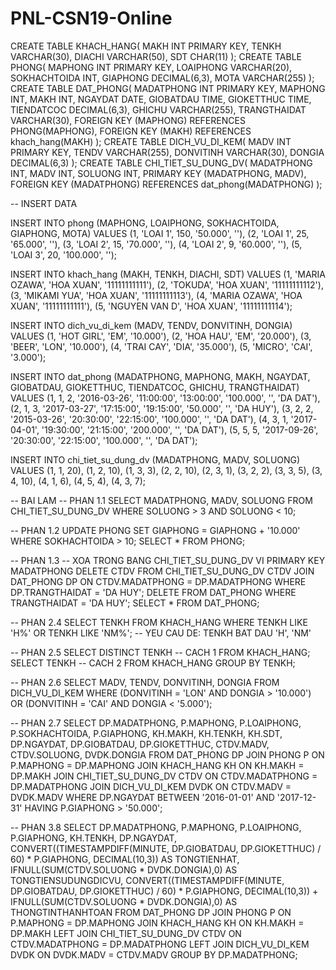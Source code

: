 # PNL-CSN19-Online

CREATE TABLE KHACH_HANG(
    MAKH INT PRIMARY KEY, 
    TENKH VARCHAR(30),
    DIACHI VARCHAR(50),
    SDT CHAR(11)
); 
CREATE TABLE PHONG(
    MAPHONG INT PRIMARY KEY,
    LOAIPHONG VARCHAR(20),
    SOKHACHTOIDA INT,
    GIAPHONG DECIMAL(6,3),
    MOTA VARCHAR(255)
);
CREATE TABLE DAT_PHONG(
    MADATPHONG INT PRIMARY KEY,
    MAPHONG INT,
    MAKH INT,
    NGAYDAT DATE,
    GIOBATDAU TIME,
    GIOKETTHUC TIME,
    TIENDATCOC DECIMAL(6,3),
    GHICHU VARCHAR(255),
    TRANGTHAIDAT VARCHAR(30),
    FOREIGN KEY (MAPHONG) REFERENCES PHONG(MAPHONG),
    FOREIGN KEY (MAKH) REFERENCES khach_hang(MAKH)
);
CREATE TABLE DICH_VU_DI_KEM(
    MADV INT PRIMARY KEY,
    TENDV VARCHAR(255),
    DONVITINH VARCHAR(30),
    DONGIA DECIMAL(6,3)
);
CREATE TABLE CHI_TIET_SU_DUNG_DV(
    MADATPHONG INT,
    MADV INT,
    SOLUONG INT,
    PRIMARY KEY (MADATPHONG, MADV),
    FOREIGN KEY (MADATPHONG) REFERENCES dat_phong(MADATPHONG)
);

-- INSERT DATA 
 
INSERT INTO phong (MAPHONG, LOAIPHONG, SOKHACHTOIDA, GIAPHONG, MOTA) VALUES
(1, 'LOAI 1', 150, '50.000', ''),
(2, 'LOAI 1', 25, '65.000', ''),
(3, 'LOAI 2', 15, '70.000', ''),
(4, 'LOAI 2', 9, '60.000', ''),
(5, 'LOAI 3', 20, '100.000', '');
 
INSERT INTO khach_hang (MAKH, TENKH, DIACHI, SDT) VALUES
(1, 'MARIA OZAWA', 'HOA XUAN', '11111111111'),
(2, 'TOKUDA', 'HOA XUAN', '11111111112'),
(3, 'MIKAMI YUA', 'HOA XUAN', '11111111113'),
(4, 'MARIA OZAWA', 'HOA XUAN', '11111111111'),
(5, 'NGUYEN VAN D', 'HOA XUAN', '11111111114');
 
INSERT INTO dich_vu_di_kem (MADV, TENDV, DONVITINH, DONGIA) VALUES
(1, 'HOT GIRL', 'EM', '10.000'),
(2, 'HOA HAU', 'EM', '20.000'),
(3, 'BEER', 'LON', '10.000'),
(4, 'TRAI CAY', 'DIA', '35.000'),
(5, 'MICRO', 'CAI', '3.000');
 
 
INSERT INTO dat_phong (MADATPHONG, MAPHONG, MAKH, NGAYDAT, GIOBATDAU, GIOKETTHUC, TIENDATCOC, GHICHU, TRANGTHAIDAT) VALUES
(1, 1, 2, '2016-03-26', '11:00:00', '13:00:00', '100.000', '', 'DA DAT'),
(2, 1, 3, '2017-03-27', '17:15:00', '19:15:00', '50.000', '', 'DA HUY'),
(3, 2, 2, '2015-03-26', '20:30:00', '22:15:00', '100.000', '', 'DA DAT'),
(4, 3, 1, '2017-04-01', '19:30:00', '21:15:00', '200.000', '', 'DA DAT'),
(5, 5, 5, '2017-09-26', '20:30:00', '22:15:00', '100.000', '', 'DA DAT');
 
INSERT INTO chi_tiet_su_dung_dv (MADATPHONG, MADV, SOLUONG) VALUES
(1, 1, 20),
(1, 2, 10),
(1, 3, 3),
(2, 2, 10),
(2, 3, 1),
(3, 2, 2),
(3, 3, 5),
(3, 4, 10),
(4, 1, 6),
(4, 5, 4),
(4, 3, 7);


-- BAI LAM
-- PHAN 1.1
SELECT MADATPHONG, MADV, SOLUONG 
  FROM CHI_TIET_SU_DUNG_DV
  WHERE SOLUONG > 3 AND SOLUONG < 10;

-- PHAN 1.2
UPDATE PHONG 
  SET GIAPHONG = GIAPHONG + '10.000' 
  WHERE SOKHACHTOIDA > 10;
SELECT * FROM PHONG;

-- PHAN 1.3
  -- XOA TRONG BANG CHI_TIET_SU_DUNG_DV VI PRIMARY KEY MADATPHONG
DELETE CTDV
  FROM CHI_TIET_SU_DUNG_DV CTDV
  JOIN DAT_PHONG DP ON CTDV.MADATPHONG = DP.MADATPHONG
  WHERE DP.TRANGTHAIDAT = 'DA HUY';
DELETE FROM DAT_PHONG
  WHERE TRANGTHAIDAT = 'DA HUY';
SELECT * FROM DAT_PHONG;

-- PHAN 2.4
SELECT TENKH 
  FROM KHACH_HANG
  WHERE TENKH LIKE 'H%' OR TENKH LIKE 'NM%'; -- YEU CAU DE: TENKH BAT DAU 'H', 'NM'

-- PHAN 2.5
SELECT DISTINCT TENKH  -- CACH 1
  FROM KHACH_HANG;
SELECT TENKH  -- CACH 2
  FROM KHACH_HANG
  GROUP BY TENKH;

-- PHAN 2.6
SELECT MADV, TENDV, DONVITINH, DONGIA 
  FROM DICH_VU_DI_KEM
  WHERE (DONVITINH = 'LON' AND DONGIA > '10.000') OR
    (DONVITINH = 'CAI' AND DONGIA < '5.000');

-- PHAN 2.7
SELECT 
  DP.MADATPHONG, 
  P.MAPHONG, 
  P.LOAIPHONG, 
  P.SOKHACHTOIDA, 
  P.GIAPHONG, 
  KH.MAKH, 
  KH.TENKH, 
  KH.SDT, 
  DP.NGAYDAT, 
  DP.GIOBATDAU, 
  DP.GIOKETTHUC, 
  CTDV.MADV, 
  CTDV.SOLUONG, 
  DVDK.DONGIA
  FROM DAT_PHONG DP
  JOIN PHONG P ON P.MAPHONG = DP.MAPHONG
  JOIN KHACH_HANG KH ON KH.MAKH = DP.MAKH
  JOIN CHI_TIET_SU_DUNG_DV CTDV ON CTDV.MADATPHONG = DP.MADATPHONG
  JOIN DICH_VU_DI_KEM DVDK ON CTDV.MADV = DVDK.MADV
  WHERE DP.NGAYDAT BETWEEN '2016-01-01' AND '2017-12-31'
  HAVING P.GIAPHONG > '50.000';

-- PHAN 3.8
SELECT 
  DP.MADATPHONG, 
  P.MAPHONG,
  P.LOAIPHONG,
  P.GIAPHONG,
  KH.TENKH,
  DP.NGAYDAT,
  CONVERT((TIMESTAMPDIFF(MINUTE, DP.GIOBATDAU, DP.GIOKETTHUC) / 60) * P.GIAPHONG, DECIMAL(10,3)) AS TONGTIENHAT,
  IFNULL(SUM(CTDV.SOLUONG * DVDK.DONGIA),0) AS TONGTIENSUDUNGDICVU,
  CONVERT((TIMESTAMPDIFF(MINUTE, DP.GIOBATDAU, DP.GIOKETTHUC) / 60) * P.GIAPHONG, DECIMAL(10,3)) + IFNULL(SUM(CTDV.SOLUONG * DVDK.DONGIA),0) AS THONGTINTHANHTOAN
  FROM DAT_PHONG DP
  JOIN PHONG P ON P.MAPHONG = DP.MAPHONG
  JOIN KHACH_HANG KH ON KH.MAKH = DP.MAKH
  LEFT JOIN CHI_TIET_SU_DUNG_DV CTDV ON CTDV.MADATPHONG = DP.MADATPHONG
  LEFT JOIN DICH_VU_DI_KEM DVDK ON DVDK.MADV = CTDV.MADV
  GROUP BY DP.MADATPHONG;
  
  
